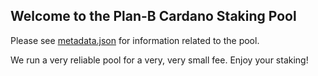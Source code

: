 ## Welcome to the Plan-B Cardano Staking Pool

Please see [metadata.json](https://jasonbrelsford.github.io/cardanometadata.json) for information related to the pool.  

We run a very reliable pool for a very, very small fee.  Enjoy your staking!
